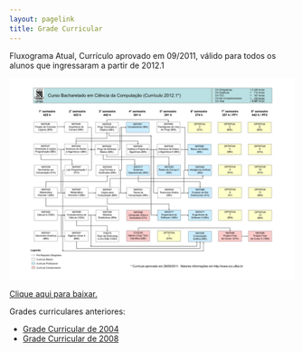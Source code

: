 ```yaml
---
layout: pagelink
title: Grade Curricular
---
```


Fluxograma Atual, Currículo aprovado em 09/2011, válido para todos os alunos que ingressaram a partir de 2012.1

![Grade Curricular](/assets/images/fluxograma.jpg "Grade Curricular 2012")

[Clique aqui para baixar.][link1]

Grades curriculares anteriores:
* [Grade Curricular de 2004][link2]
* [Grade Curricular de 2008][link3]

[link1]:https://wiki.dcc.ufba.br/pub/CCC/GradeCurricular/Fluxograma_CCC_2012_1.pdf
[link2]:https://docs.google.com/viewer?a=v&pid=sites&srcid=ZGVmYXVsdGRvbWFpbnxqZWlvd2prd3FkfGd4OjJiM2M2YzUxYmE3ZjNkZWQ
[link3]:https://docs.google.com/viewer?a=v&pid=sites&srcid=ZGVmYXVsdGRvbWFpbnxqZWlvd2prd3FkfGd4OjM5Nzg0YjUxMGY4ZGEzNzQ
